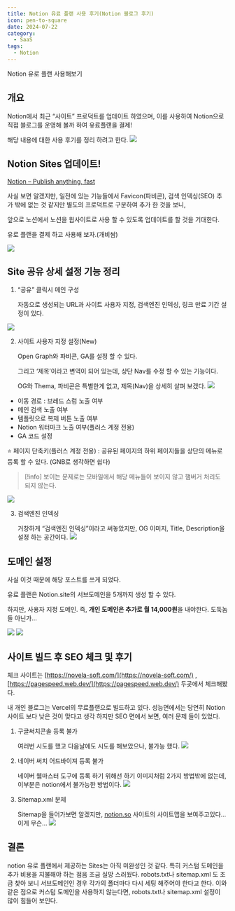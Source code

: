 ```yaml
---
title: Notion 유료 플랜 사용 후기(Notion 블로그 후기)
icon: pen-to-square
date: 2024-07-22
category:
  - SaaS
tags:
  - Notion
---
```

Notion 유로 플랜 사용해보기
<!-- more -->

## 개요

Notion에서 최근 “사이트” 프로덕트를 업데이트 하였으며, 이를 사용하여 Notion으로 직접 블로그를 운영해 볼까 하여 유료플랜을 결제!

해당 내용에 대한 사용 후기를 정리 하려고 한다.
![](./image/Pasted%20image%2020240819135337.png)


## Notion Sites 업데이트!

[Notion – Publish anything, fast](https://www.notion.so/ko-kr/product/sites)

사실 보면 알겠지만, 일전에 있는 기능들에서 Favicon(파비콘), 검색 인덱싱(SEO) 추가 밖에 없는 것 같지만 별도의 프로덕트로 구분하여 추가 한 것을 보니,

앞으로 노션에서 노션을 윕사이트로 사용 할 수 있도록 업데이트를 할 것을 기대한다.

유로 플랜을 결제 하고 사용해 보자.(개비쌈)

![](./image/Pasted%20image%2020240819135511.png)
## Site 공유 상세 설정 기능 정리

1. “공유” 클릭시 메인 구성
    
    자동으로 생성되는 URL과 사이트 사용자 지정, 검색엔진 인덱싱, 링크 만료 기간 설정이 있다.
    

![](./image/Pasted%20image%2020240819135542.png)

2. 사이트 사용자 지정 설정(New)
    
    Open Graph와 파비콘, GA를 설정 할 수 있다.
    
    그리고 ‘제목’이라고 변역이 되어 있는데, 상단 Nav를 수정 할 수 있는 기능이다.
    
    OG와 Thema, 파비콘은 특별한게 없고, 제목(Nav)을 상세히 살펴 보겠다.
    ![](./image/Pasted%20image%2020240819135640.png)


- 이동 경로 : 브레드 스럼 노출 여부
- 메인 검색 노출 여부
- 템플릿으로 복제 버튼 노출 여부
- Notion 워터마크 노출 여부(플러스 계정 전용)
- GA 코드 설정

⭐️ 페이지 단축키(플러스 계정 전용) : 공유된 페이지의 하위 페이지들을 상단의 메뉴로 등록 할 수 있다. (GNB로 생각하면 쉽다)

>[!info]
>보이는 문제로는 모바일에서 해당 메뉴들이 보이지 않고 햄버거 처리도 되지 않는다.


![](./image/Pasted%20image%2020240819135822.png)

3. 검색엔진 인덱싱
    
    거창하게 “검색엔진 인덱싱”이라고 써놓았지만, OG 이미지, Title, Description을 설정 하는 공간이다.
    ![](./image/Pasted%20image%2020240819135900.png)

## 도메인 설정

사실 이것 때문에 해당 포스트를 쓰게 되었다.

유료 플랜은 Notion.site의 서브도메인을 5개까지 생성 할 수 있다.

하지만, 사용자 지정 도메인. 즉, **개인 도메인은 추가로 월 14,000원**을 내야한다. 도둑놈들 아닌가…

![](./image/Pasted%20image%2020240819135942.png)
![](./image/Pasted%20image%2020240819140005.png)

## 사이트 빌드 후 SEO 체크 및 후기
체크 사이트는 [https://novela-soft.com/](https://novela-soft.com/) , [https://pagespeed.web.dev/](https://pagespeed.web.dev/) 두곳에서 체크해봤다.

내 개인 블로그는 Vercel의 무료플랜으로 빌드하고 있다. 성능면에서는 당연히 Notion 사이트 보다 낮은 것이 맞다고 생각 하지만 SEO 면에서 보면, 여러 문제 들이 있었다.

1. 구글써치콘솔 등록 불가
    
    여러번 시도를 했고 다음날에도 시도를 해보았으나, 불가능 했다.
    ![](./image/Pasted%20image%2020240819140237.png)

2. 네이버 써치 어드바이져 등록 불가
    
    네이버 웹마스터 도구에 등록 하기 위해선 하기 이미지처럼 2가지 방법밖에 없는데, 이부분은 notion에서 불가능한 방법이다.
    ![](./image/Pasted%20image%2020240819140333.png)

3. Sitemap.xml 문제
    
    Sitemap을 들어가보면 알겠지만, [notion.so](http://notion.so) 사이트의 사이트맵을 보여주고있다… 이게 무슨…
    ![](./image/Pasted%20image%2020240819140410.png)

## 결론
notion 유로 플랜에서 제공하는 Sites는 아직 미완성인 것 같다. 특히 커스텀 도메인을 추가 비용을 지불해야 하는 점음 조금 실망 스러웠다. 
robots.txt나 sitemap.xml 도 조금 찾아 보니 서브도메인인 경우 각가의 폴더마다 다시 세팅 해주어야 한다고 한다. 이와 같은 점으로 커스텀 도메인을 사용하지 않는다면, robots.txt나 sitemap.xml 설정이 많이 힘들어 보인다. 
